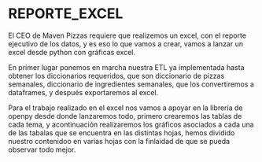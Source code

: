 # REPORTE_EXCEL

El CEO de Maven Pizzas requiere que realizemos un excel, con el reporte ejecutivo de los datos, y es eso lo que vamos a crear, vamos a lanzar un excel desde python con gráficas excel. 

En primer lugar ponemos en marcha nuestra ETL ya implementada hasta obtener los diccionarios requeridos, que son diccionario de pizzas semanales, diccionario de ingredientes semanales, que los convertiremos a dataframes, y después exportaremos al excel. 

Para el trabajo realizado en el excel nos vamos a apoyar en la librería de openpy desde donde lanzaremos todo, primero crearemos las tablas de cada tema, y acontinuación realizaremos los gráficos asociados a cada una de las tabalas que se encuentra en las distintas hojas, hemos dividido nuestro contenidoo en varias hojas con la finlaidad de que se pueda observar todo mejor.
